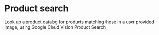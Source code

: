 # Product search
Look up a product catalog for products matching those in a user provided image, using Google Cloud Vision Product Search
